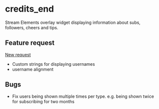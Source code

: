 # credits_end
Stream Elements overlay widget displaying information about subs, followers, cheers and tips.

## Feature request
[New request](https://github.com/xPremiix/credits_end/issues/new)
- Custom strings for displaying usernames
- username alignment
## Bugs
- Fix users being shown multiple times per type. e.g. being shown twice for subscribing for two months

